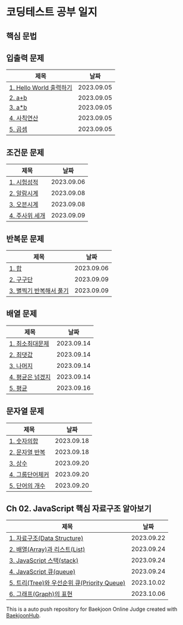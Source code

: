 # 코딩테스트 공부 일지

## 핵심 문법


## 입출력 문제
|제목|날짜|
|------|---|
|[1. Hello World 출력하기](https://github.com/SeoHee3478/CodingTest_JavaScript/tree/main/%EB%B0%B1%EC%A4%80/Bronze/2557.%E2%80%85Hello%E2%80%85World)|2023.09.05|
|[2. a+b](https://github.com/SeoHee3478/CodingTest_JavaScript/tree/main/%EB%B0%B1%EC%A4%80/Bronze/1000.%E2%80%85A%EF%BC%8BB)|2023.09.05|
|[3. a*b](https://github.com/SeoHee3478/CodingTest_JavaScript/tree/main/%EB%B0%B1%EC%A4%80/Bronze/10998.%E2%80%85A%C3%97B)|2023.09.05|
|[4. 사칙연산](https://github.com/SeoHee3478/CodingTest_JavaScript/tree/main/%EB%B0%B1%EC%A4%80/Bronze/10869.%E2%80%85%EC%82%AC%EC%B9%99%EC%97%B0%EC%82%B0)|2023.09.05|
|[5. 곱셈](https://github.com/SeoHee3478/CodingTest_JavaScript/tree/main/%EB%B0%B1%EC%A4%80/Bronze/2588.%E2%80%85%EA%B3%B1%EC%85%88)|2023.09.05|


## 조건문 문제
|제목|날짜|
|------|---|
|[1. 시험성적](https://github.com/SeoHee3478/CodingTest_JavaScript/commit/b4df7950ba7ca84d76081589d9193f8b9f5b7f36)|2023.09.06|
|[2. 알람시계](https://github.com/SeoHee3478/CodingTest_JavaScript/tree/main/%EB%B0%B1%EC%A4%80/Bronze/2884.%E2%80%85%EC%95%8C%EB%9E%8C%E2%80%85%EC%8B%9C%EA%B3%84)|2023.09.08|
|[3. 오븐시계](https://github.com/SeoHee3478/CodingTest_JavaScript/tree/main/%EB%B0%B1%EC%A4%80/Bronze/2525.%E2%80%85%EC%98%A4%EB%B8%90%E2%80%85%EC%8B%9C%EA%B3%84)|2023.09.08|
|[4. 주사위 세개](https://github.com/SeoHee3478/CodingTest_JavaScript/tree/main/%EB%B0%B1%EC%A4%80/Bronze/2480.%E2%80%85%EC%A3%BC%EC%82%AC%EC%9C%84%E2%80%85%EC%84%B8%EA%B0%9C)|2023.09.09|

## 반복문 문제
|제목|날짜|
|------|---|
|[1. 합](https://github.com/SeoHee3478/CodingTest_JavaScript/commit/b4df7950ba7ca84d76081589d9193f8b9f5b7f36)|2023.09.06|
|[2. 구구단](https://github.com/SeoHee3478/CodingTest_JavaScript/tree/main/%EB%B0%B1%EC%A4%80/Bronze/2739.%E2%80%85%EA%B5%AC%EA%B5%AC%EB%8B%A8)|2023.09.09|
|[3. 별찍기 반복해서 풀기](https://github.com/SeoHee3478/CodingTest_JavaScript/tree/main/%EB%B0%B1%EC%A4%80/Bronze/2438.%E2%80%85%EB%B3%84%E2%80%85%EC%B0%8D%EA%B8%B0%E2%80%85%EF%BC%8D%E2%80%851)|2023.09.09|

## 배열 문제
|제목|날짜|
|------|---|
|[1. 최소최대문제](https://github.com/SeoHee3478/CodingTest_JavaScript/tree/main/%EB%B0%B1%EC%A4%80/Bronze/10818.%E2%80%85%EC%B5%9C%EC%86%8C%EF%BC%8C%E2%80%85%EC%B5%9C%EB%8C%80)|2023.09.14|
|[2. 최댓값](https://github.com/SeoHee3478/CodingTest_JavaScript/tree/main/%EB%B0%B1%EC%A4%80/Bronze/2562.%E2%80%85%EC%B5%9C%EB%8C%93%EA%B0%92)|2023.09.14|
|[3. 나머지](https://github.com/SeoHee3478/CodingTest_JavaScript/tree/main/%EB%B0%B1%EC%A4%80/Bronze/3052.%E2%80%85%EB%82%98%EB%A8%B8%EC%A7%80)|2023.09.14|
|[4. 평균은 넘겠지](https://github.com/SeoHee3478/CodingTest_JavaScript/tree/main/%EB%B0%B1%EC%A4%80/Bronze/4344.%E2%80%85%ED%8F%89%EA%B7%A0%EC%9D%80%E2%80%85%EB%84%98%EA%B2%A0%EC%A7%80)|2023.09.14|
|[5. 평균](https://github.com/SeoHee3478/CodingTest_JavaScript/tree/main/%EB%B0%B1%EC%A4%80/Bronze/1546.%E2%80%85%ED%8F%89%EA%B7%A0)|2023.09.16|

## 문자열 문제
|제목|날짜|
|------|---|
|[1. 숫자의합](https://github.com/SeoHee3478/CodingTest_JavaScript/tree/main/%EB%B0%B1%EC%A4%80/Bronze/11720.%E2%80%85%EC%88%AB%EC%9E%90%EC%9D%98%E2%80%85%ED%95%A9)|2023.09.18|
|[2. 문자열 반복](https://github.com/SeoHee3478/CodingTest_JavaScript/tree/main/%EB%B0%B1%EC%A4%80/Bronze/2675.%E2%80%85%EB%AC%B8%EC%9E%90%EC%97%B4%E2%80%85%EB%B0%98%EB%B3%B5)|2023.09.18|
|[3. 상수](https://github.com/SeoHee3478/CodingTest_JavaScript/tree/main/%EB%B0%B1%EC%A4%80/Bronze/2908.%E2%80%85%EC%83%81%EC%88%98)|2023.09.20|
|[4. 그룹단어체커](https://github.com/SeoHee3478/CodingTest_JavaScript/tree/main/%EB%B0%B1%EC%A4%80/Silver/1316.%E2%80%85%EA%B7%B8%EB%A3%B9%E2%80%85%EB%8B%A8%EC%96%B4%E2%80%85%EC%B2%B4%EC%BB%A4)|2023.09.20|
|[5. 단어의 개수](https://github.com/SeoHee3478/CodingTest_JavaScript/tree/main/%EB%B0%B1%EC%A4%80/Bronze/1152.%E2%80%85%EB%8B%A8%EC%96%B4%EC%9D%98%E2%80%85%EA%B0%9C%EC%88%98)|2023.09.20|

## Ch 02. JavaScript 핵심 자료구조 알아보기
|제목|날짜|
|------|---|
|[1. 자료구조(Data Structure)](https://github.com/SeoHee3478/CodingTest_JavaScript/blob/main/%ED%95%B5%EC%8B%AC_%EC%9E%90%EB%A3%8C%EA%B5%AC%EC%A1%B0_%EC%95%8C%EC%95%84%EB%B3%B4%EA%B8%B0/01_%EC%9E%90%EB%A3%8C%EA%B5%AC%EC%A1%B0.md)|2023.09.22|
|[2. 배열(Array)과 리스트(List)](https://github.com/SeoHee3478/CodingTest_JavaScript/blob/main/%ED%95%B5%EC%8B%AC_%EC%9E%90%EB%A3%8C%EA%B5%AC%EC%A1%B0_%EC%95%8C%EC%95%84%EB%B3%B4%EA%B8%B0/02_%EB%B0%B0%EC%97%B4%EA%B3%BC%EB%A6%AC%EC%8A%A4%ED%8A%B8.md)|2023.09.24|
|[3. JavaScript 스택(stack)](https://github.com/SeoHee3478/CodingTest_JavaScript/blob/main/%ED%95%B5%EC%8B%AC_%EC%9E%90%EB%A3%8C%EA%B5%AC%EC%A1%B0_%EC%95%8C%EC%95%84%EB%B3%B4%EA%B8%B0/03_%EC%8A%A4%ED%83%9D.md)|2023.09.24|
|[4. JavaScript 큐(queue)](https://github.com/SeoHee3478/CodingTest_JavaScript/blob/main/%ED%95%B5%EC%8B%AC_%EC%9E%90%EB%A3%8C%EA%B5%AC%EC%A1%B0_%EC%95%8C%EC%95%84%EB%B3%B4%EA%B8%B0/04_%ED%81%90.md)|2023.09.24|
|[5. 트리(Tree)와 우선순위 큐(Priority Queue)](https://github.com/SeoHee3478/CodingTest_JavaScript/blob/main/%ED%95%B5%EC%8B%AC_%EC%9E%90%EB%A3%8C%EA%B5%AC%EC%A1%B0_%EC%95%8C%EC%95%84%EB%B3%B4%EA%B8%B0/05_%ED%8A%B8%EB%A6%AC%EC%99%80%EC%9A%B0%EC%84%A0%EC%88%9C%EC%9C%84%ED%81%90.md)|2023.10.02|
|[6. 그래프(Graph)의 표현](https://github.com/SeoHee3478/CodingTest_JavaScript/blob/main/%ED%95%B5%EC%8B%AC_%EC%9E%90%EB%A3%8C%EA%B5%AC%EC%A1%B0_%EC%95%8C%EC%95%84%EB%B3%B4%EA%B8%B0/06_%EA%B7%B8%EB%9E%98%ED%94%84%EC%9D%98%20%ED%91%9C%ED%98%84.md)|2023.10.06|


This is a auto push repository for Baekjoon Online Judge created with [BaekjoonHub](https://github.com/BaekjoonHub/BaekjoonHub).
